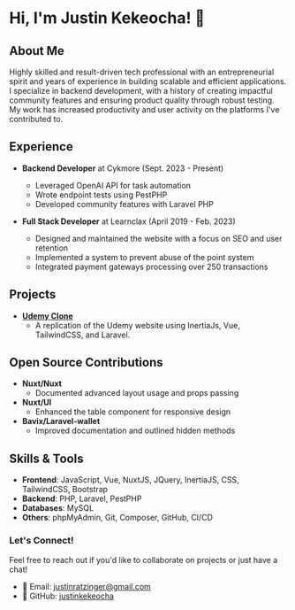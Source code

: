 # Hi, I'm Justin Kekeocha! 👋

## About Me
Highly skilled and result-driven tech professional with an entrepreneurial spirit and years of experience in building scalable and efficient applications. I specialize in backend development, with a history of creating impactful community features and ensuring product quality through robust testing. My work has increased productivity and user activity on the platforms I've contributed to.

## Experience
- **Backend Developer** at Cykmore (Sept. 2023 - Present)
  - Leveraged OpenAI API for task automation
  - Wrote endpoint tests using PestPHP
  - Developed community features with Laravel PHP

- **Full Stack Developer** at Learnclax (April 2019 - Feb. 2023)
  - Designed and maintained the website with a focus on SEO and user retention
  - Implemented a system to prevent abuse of the point system
  - Integrated payment gateways processing over 250 transactions

## Projects
- **[Udemy Clone](https://github.com/justinkekeocha/udemy)**
  - A replication of the Udemy website using InertiaJs, Vue, TailwindCSS, and Laravel.

## Open Source Contributions
- **Nuxt/Nuxt**
  - Documented advanced layout usage and props passing
- **Nuxt/UI**
  - Enhanced the table component for responsive design
- **Bavix/Laravel-wallet**
  - Improved documentation and outlined hidden methods

## Skills & Tools
- **Frontend**: JavaScript, Vue, NuxtJS, JQuery, InertiaJS, CSS, TailwindCSS, Bootstrap
- **Backend**: PHP, Laravel, PestPHP
- **Databases**: MySQL
- **Others**: phpMyAdmin, Git, Composer, GitHub, CI/CD

### Let's Connect!
Feel free to reach out if you'd like to collaborate on projects or just have a chat!

- 📧 Email: [justinratzinger@gmail.com](mailto:justinratzinger@gmail.com)
- 🔗 GitHub: [justinkekeocha](https://github.com/justinkekeocha)
```
